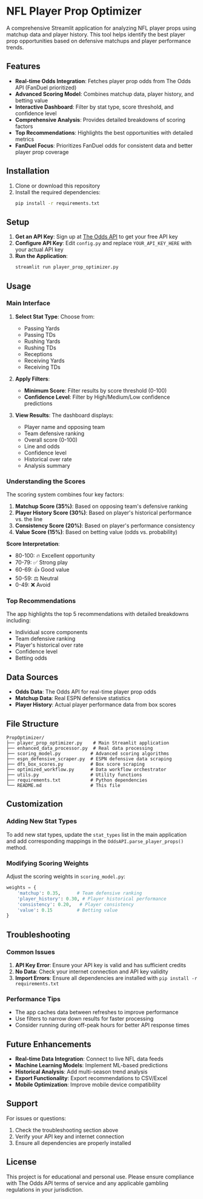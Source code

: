 # NFL Player Prop Optimizer

A comprehensive Streamlit application for analyzing NFL player props using matchup data and player history. This tool helps identify the best player prop opportunities based on defensive matchups and player performance trends.

## Features

- **Real-time Odds Integration**: Fetches player prop odds from The Odds API (FanDuel prioritized)
- **Advanced Scoring Model**: Combines matchup data, player history, and betting value
- **Interactive Dashboard**: Filter by stat type, score threshold, and confidence level
- **Comprehensive Analysis**: Provides detailed breakdowns of scoring factors
- **Top Recommendations**: Highlights the best opportunities with detailed metrics
- **FanDuel Focus**: Prioritizes FanDuel odds for consistent data and better player prop coverage

## Installation

1. Clone or download this repository
2. Install the required dependencies:
   ```bash
   pip install -r requirements.txt
   ```

## Setup

1. **Get an API Key**: Sign up at [The Odds API](https://the-odds-api.com/) to get your free API key
2. **Configure API Key**: Edit `config.py` and replace `YOUR_API_KEY_HERE` with your actual API key
3. **Run the Application**: 
   ```bash
   streamlit run player_prop_optimizer.py
   ```

## Usage

### Main Interface

1. **Select Stat Type**: Choose from:
   - Passing Yards
   - Passing TDs
   - Rushing Yards
   - Rushing TDs
   - Receptions
   - Receiving Yards
   - Receiving TDs

2. **Apply Filters**:
   - **Minimum Score**: Filter results by score threshold (0-100)
   - **Confidence Level**: Filter by High/Medium/Low confidence predictions

3. **View Results**: The dashboard displays:
   - Player name and opposing team
   - Team defensive ranking
   - Overall score (0-100)
   - Line and odds
   - Confidence level
   - Historical over rate
   - Analysis summary

### Understanding the Scores

The scoring system combines four key factors:

1. **Matchup Score (35%)**: Based on opposing team's defensive ranking
2. **Player History Score (30%)**: Based on player's historical performance vs. the line
3. **Consistency Score (20%)**: Based on player's performance consistency
4. **Value Score (15%)**: Based on betting value (odds vs. probability)

**Score Interpretation**:
- 80-100: 🔥 Excellent opportunity
- 70-79: ✅ Strong play
- 60-69: 👍 Good value
- 50-59: ⚖️ Neutral
- 0-49: ❌ Avoid

### Top Recommendations

The app highlights the top 5 recommendations with detailed breakdowns including:
- Individual score components
- Team defensive ranking
- Player's historical over rate
- Confidence level
- Betting odds

## Data Sources

- **Odds Data**: The Odds API for real-time player prop odds
- **Matchup Data**: Real ESPN defensive statistics
- **Player History**: Actual player performance data from box scores

## File Structure

```
PropOptimizer/
├── player_prop_optimizer.py    # Main Streamlit application
├── enhanced_data_processor.py  # Real data processing
├── scoring_model.py           # Advanced scoring algorithms
├── espn_defensive_scraper.py  # ESPN defensive data scraping
├── dfs_box_scores.py          # Box score scraping
├── optimized_workflow.py      # Data workflow orchestrator
├── utils.py                   # Utility functions
├── requirements.txt           # Python dependencies
└── README.md                  # This file
```

## Customization

### Adding New Stat Types

To add new stat types, update the `stat_types` list in the main application and add corresponding mappings in the `OddsAPI.parse_player_props()` method.

### Modifying Scoring Weights

Adjust the scoring weights in `scoring_model.py`:
```python
weights = {
    'matchup': 0.35,      # Team defensive ranking
    'player_history': 0.30, # Player historical performance
    'consistency': 0.20,   # Player consistency
    'value': 0.15         # Betting value
}
```

## Troubleshooting

### Common Issues

1. **API Key Error**: Ensure your API key is valid and has sufficient credits
2. **No Data**: Check your internet connection and API key validity
3. **Import Errors**: Ensure all dependencies are installed with `pip install -r requirements.txt`

### Performance Tips

- The app caches data between refreshes to improve performance
- Use filters to narrow down results for faster processing
- Consider running during off-peak hours for better API response times

## Future Enhancements

- **Real-time Data Integration**: Connect to live NFL data feeds
- **Machine Learning Models**: Implement ML-based predictions
- **Historical Analysis**: Add multi-season trend analysis
- **Export Functionality**: Export recommendations to CSV/Excel
- **Mobile Optimization**: Improve mobile device compatibility

## Support

For issues or questions:
1. Check the troubleshooting section above
2. Verify your API key and internet connection
3. Ensure all dependencies are properly installed

## License

This project is for educational and personal use. Please ensure compliance with The Odds API terms of service and any applicable gambling regulations in your jurisdiction.
